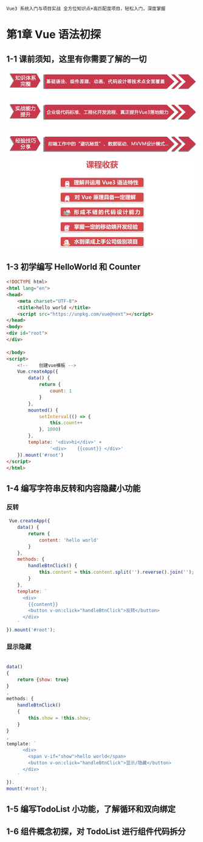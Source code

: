 `Vue3 系统入门与项目实战 全方位知识点+高匹配度项目，轻松入门，深度掌握`

# 第1章 Vue 语法初探

## 1-1 课前须知，这里有你需要了解的一切

![image-20210611123435174](image-20210611123435174.png)

![image-20210611123505295](image-20210611123505295.png)

## 1-3 初学编写 HelloWorld 和 Counter

```html
<!DOCTYPE html>
<html lang="en">
<head>
    <meta charset="UTF-8">
    <title>hello world </title>
    <script src="https://unpkg.com/vue@next"></script>
</head>
<body>
<div id="root">
</div>

</body>
<script>
    <!--    创建vue模板 -->
    Vue.createApp({
        data() {
            return {
                count: 1
            }
        },
        mounted() {
            setInterval(() => {
                this.count++
            }, 1000)
        },
        template: '<div>hi</div>' +
                '<div>    {{count}} </div>'
    }).mount('#root')
</script>
</html>
```

## 1-4 编写字符串反转和内容隐藏小功能

### 反转

```js
 Vue.createApp({
    data() {
        return {
            content: 'hello world'
        }
    },
    methods: {
        handleBtnClick() {
            this.content = this.content.split('').reverse().join('');
        }
    },
    template: `
      <div>
        {{content}}
        <button v-on:click="handleBtnClick">反转</button>
      </div>
    `
}).mount('#root');
```

### 显示隐藏

```js

data()
{
    return {show: true}
}
,
methods: {
    handleBtnClick()
    {
        this.show = !this.show;
    }
}
,
template: `
      <div>
        <span v-if="show">hello world</span>
        <button v-on:click="handleBtnClick">显示/隐藏</button>
      </div>
    `
}).
mount('#root');
```

## 1-5 编写TodoList 小功能，了解循环和双向绑定

## 1-6 组件概念初探，对 TodoList 进行组件代码拆分 

